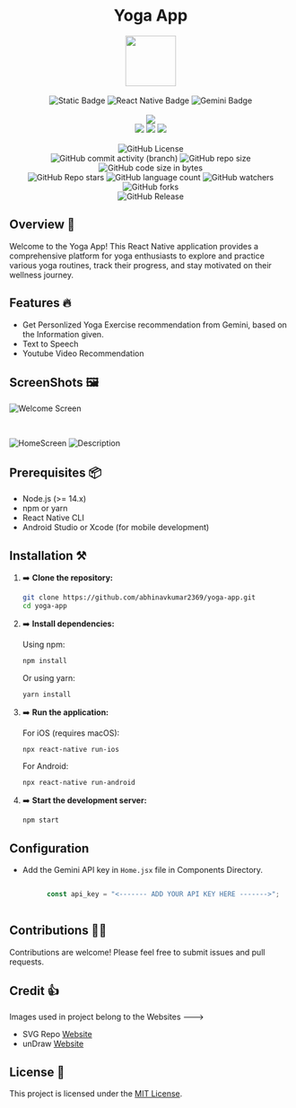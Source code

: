 <div align="center">
     <h1 align="center">Yoga App</h1>
     <img src="https://github.com/user-attachments/assets/bb4e673f-6e4a-4469-9bc9-1d61cd1069e4" height=90px width=90px/>
     <br/>
     <br/>
     <img alt="Static Badge" src="https://img.shields.io/badge/JavaScript-%23F7DF1E?style=for-the-badge&logo=javascript&logoColor=black">
     <img alt="React Native Badge" src="https://img.shields.io/badge/React%20Native-ff1808?style=for-the-badge&logo=react&logoColor=white">
     <img alt="Gemini Badge" src="https://img.shields.io/badge/Gemini-Pro-darkblue?style=for-the-badge&logo=gemini&logoColor=white">
     <br/>
     <br/>
     <!-- Open Source -->
     <img src="https://badges.frapsoft.com/os/v1/open-source.svg?v=103">
     <br/>
     <!-- Contributions -->
     <img src="https://img.shields.io/static/v1.svg?label=Contributions&message=Welcome&color=#013220">
     <!-- Built By -->
     <img src="https://img.shields.io/badge/Built%20by-Abhinav%20Kumar-0059b3">
     <!-- Maintained -->
     <img src="https://img.shields.io/static/v1.svg?label=Maintained&message=Yes&color=red">
     <br/>
     <!-- --------------------------------------------- -->
     <br/>
     <!-- License -->
     <img alt="GitHub License" src="https://img.shields.io/github/license/abhinavkumar2369/Yoga-App">
     <br/>
     <!-- Commit Count -->
     <img alt="GitHub commit activity (branch)" src="https://img.shields.io/github/commit-activity/t/abhinavkumar2369/Yoga-App/main">
     <!-- Repo Size -->
     <img alt="GitHub repo size" src="https://img.shields.io/github/repo-size/abhinavkumar2369/Yoga-App?style=flat&color=orange">
     <!-- Repo Code -->
     <img alt="GitHub code size in bytes" src="https://img.shields.io/github/languages/code-size/abhinavkumar2369/Yoga-App">
     <br/>
     <img alt="GitHub Repo stars" src="https://img.shields.io/github/stars/abhinavkumar2369/Yoga-App?style=flat&color=orange">
     <!-- Language Count -->
     <img alt="GitHub language count" src="https://img.shields.io/github/languages/count/abhinavkumar2369/Yoga-App">
     <!-- Watchers -->
     <img alt="GitHub watchers" src="https://img.shields.io/github/watchers/abhinavkumar2369/Yoga-App?style=flat">
     <!-- Forks -->
     <img alt="GitHub forks" src="https://img.shields.io/github/forks/abhinavkumar2369/Yoga-App?style=flat&color=orange">
     <br/>
     <img alt="GitHub Release" src="https://img.shields.io/github/v/release/abhinavkumar2369/Yoga-App">
</div>


<!------------------------------------------------->


## Overview 🌟

Welcome to the Yoga App! This React Native application provides a comprehensive platform for yoga enthusiasts to explore and practice various yoga routines, track their progress, and stay motivated on their wellness journey.


<!------------------------------------------------->


## Features 🔥

- Get Personlized Yoga Exercise recommendation from Gemini, based on the Information given.
- Text to Speech
- Youtube Video Recommendation


<!------------------------------------------------->


## ScreenShots 🖼️

![Welcome Screen](https://github.com/user-attachments/assets/01fec3fa-86de-452b-83e6-630ac2a894c8)

<br/>

![HomeScreen](https://github.com/user-attachments/assets/c2e4dc95-8967-4ee5-b07a-5aefd29450a1)
![Description](https://github.com/user-attachments/assets/0e692f5e-c0b8-458c-adeb-e16c2d92817d)

<!------------------------------------------------->


## Prerequisites 📦

- Node.js (>= 14.x)
- npm or yarn
- React Native CLI
- Android Studio or Xcode (for mobile development)


<!------------------------------------------------->


## Installation ⚒️

1. ➡️ **Clone the repository:**

    ```bash
    git clone https://github.com/abhinavkumar2369/yoga-app.git
    cd yoga-app
    ```

2. ➡️ **Install dependencies:**

    Using npm:
    ```bash
    npm install
    ```

    Or using yarn:
    ```bash
    yarn install
    ```

3. ➡️ **Run the application:**

    For iOS (requires macOS):
    ```bash
    npx react-native run-ios
    ```

    For Android:
    ```bash
    npx react-native run-android
    ```

4. ➡️ **Start the development server:**

    ```bash
    npm start
    ```

<!------------------------------------------------->


## Configuration

- Add the Gemini API key in `Home.jsx` file in Components Directory.
  
  ```javascript
  
        const api_key = "<------- ADD YOUR API KEY HERE ------->";
        
  ```


<!------------------------------------------------->


## Contributions 🧑‍💻
Contributions are welcome! Please feel free to submit issues and pull requests.


<!------------------------------------------------->


## Credit 👍 
Images used in project belong to the Websites --->
- SVG Repo <a href="https://www.svgrepo.com/"> Website </a>
- unDraw <a href="https://undraw.co/"> Website </a>


<!------------------------------------------------->


## License 🪪
This project is licensed under the [MIT License](LICENSE).

